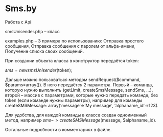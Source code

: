 # Sms.by
Работа с Api

smsUnisender.php – класс

examples.php – 3 примера по использованию: Отправка простого сообщения, Отправка сообщения с паролем от альфа-имени, Получение списка своих сообщений.

 

При создании объекта класса в конструктор передаётся token:

$sms = new smsUnisender($token);

 

Дальше можно пользоваться методом sendRequest($command, $params=array()). В него передаётся 2 параметра. Первый – команда, которую нужно выполнить (getLimit, createSmsMessage, sendSms, …), второй – массив с параметрами, которые нужно передать команде, без token (если команде нужны параметры), например для команды createSMSMessage: array(‘message’=>’My message’, ‘alphaname_id’=>123).

 

Для удобства, для каждой команды в классе создан одноименный метод, например $sms->createSMSMessage($message, $alphaname_id).

 

Остальные подробности в комментариях в файле.
